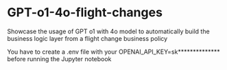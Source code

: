 # GPT-o1-4o-flight-changes
Showcase the usage of GPT o1 with 4o model to automatically build the business logic layer from a flight change business policy 

You have to create a .env file with your OPENAI_API_KEY=sk************** before running the Jupyter notebook
